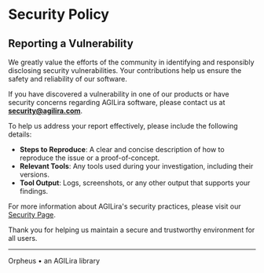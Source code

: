 # Security Policy

## Reporting a Vulnerability

We greatly value the efforts of the community in identifying and responsibly disclosing security vulnerabilities. Your contributions help us ensure the safety and reliability of our software.

If you have discovered a vulnerability in one of our products or have security concerns regarding AGILira software, please contact us at **security@agilira.com**.

To help us address your report effectively, please include the following details:

- **Steps to Reproduce**: A clear and concise description of how to reproduce the issue or a proof-of-concept.
- **Relevant Tools**: Any tools used during your investigation, including their versions.
- **Tool Output**: Logs, screenshots, or any other output that supports your findings.

For more information about AGILira's security practices, please visit our [Security Page](https://agilira.one/security).

Thank you for helping us maintain a secure and trustworthy environment for all users.

---

Orpheus • an AGILira library